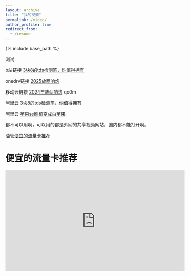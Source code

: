 ```yaml
---
layout: archive
title: "我的视频"
permalink: /video/
author_profile: true
redirect_from:
  - /resume
---
```


{% include base_path %}

测试


b站链接
[3块8的tds检测笔，你值得拥有]( https://www.bilibili.com/video/BV1mgXnY3EKo/?share_source=copy_web&vd_source=cf260953b97c02143123b908198509c6)




onedrv链接
[2025放两响炮](https://1drv.ms/v/c/88a119a7a8364dbf/EdWF82iUsjJOqUXqgK0-8LkBr1QXC18kNlXK6MLGx2iKLg)


移动云链接
[2024年放两响炮](https://caiyun.139.com/m/i?2mKnF3hUXHvmp)
qo0m

阿里云
[3块8的tds检测笔，你值得拥有](https://www.alipan.com/s/1P2PQZxCfHV)

阿里云
[苹果se刷机变成白苹果](https://www.alipan.com/s/PvFUVbdejgy)

都不可以用啊，可以用的都是外网的共享视频网站，国内都不能打开啊。


油管[便宜的流量卡推荐](https://youtu.be/djKhxjONQMI)

# 便宜的流量卡推荐
<iframe width="560" height="315" src="https://www.youtube.com/embed/djKhxjONQMI?si=JXt0VaG6dOJDhTbr" title="YouTube video player" frameborder="0" allow="accelerometer; autoplay; clipboard-write; encrypted-media; gyroscope; picture-in-picture; web-share" referrerpolicy="strict-origin-when-cross-origin" allowfullscreen></iframe>




































